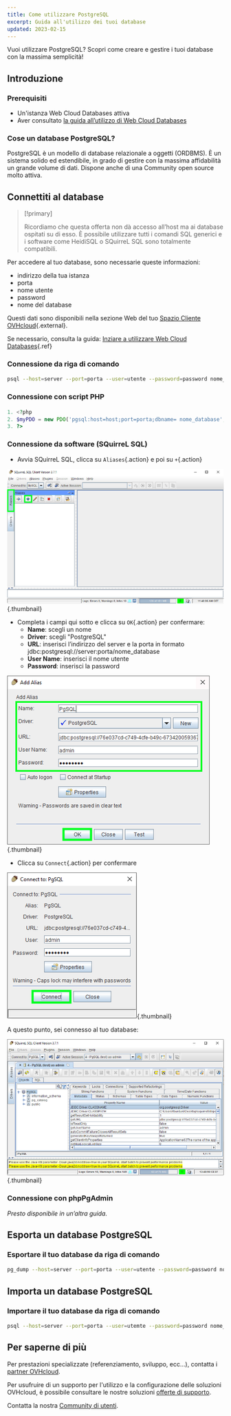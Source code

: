 ```yaml
---
title: Come utilizzare PostgreSQL
excerpt: Guida all'utilizzo dei tuoi database
updated: 2023-02-15
---
```


Vuoi utilizzare PostgreSQL? Scopri come creare e gestire i tuoi database con la massima semplicità!

## Introduzione

### Prerequisiti

- Un'istanza Web Cloud Databases attiva
- Aver consultato [la guida all’utilizzo di Web Cloud Databases](/pages/web_cloud/web_cloud_databases/starting_with_clouddb)

### Cose un database PostgreSQL?
PostgreSQL è un modello di database relazionale a oggetti (ORDBMS). È un sistema solido ed estendibile, in grado di gestire con la massima affidabilità un grande volume di dati. Dispone anche di una Community open source molto attiva.

## Connettiti al database

> [!primary]
>
> Ricordiamo che questa offerta non dà accesso all’host ma ai database ospitati su di esso. È possibile utilizzare tutti i comandi SQL generici e i software come HeidiSQL o SQuirreL SQL sono totalmente compatibili.
> 

Per accedere al tuo database, sono necessarie queste informazioni:

- indirizzo della tua istanza
- porta
- nome utente
- password
- nome del database

Questi dati sono disponibili nella sezione Web del tuo [Spazio Cliente OVHcloud](https://www.ovh.com/manager/web/){.external}.

Se necessario, consulta la guida: [Inziare a utilizzare Web Cloud Databases](/pages/web_cloud/web_cloud_databases/starting_with_clouddb){.ref}

### Connessione da riga di comando

```bash
psql --host=server --port=porta --user=utente --password=password nome_database
```

### Connessione con script PHP

```php
1. <?php
2. $myPDO = new PDO('pgsql:host=host;port=porta;dbname= nome_database', ' utente', 'password');
3. ?>
```

### Connessione da software (SQuirreL SQL)
- Avvia SQuirreL SQL, clicca su `Aliases`{.action} e poi su `+`{.action}

![launch SQuirreL SQL](images/aliases.png){.thumbnail}

- Completa i campi qui sotto e clicca su `OK`{.action} per confermare:
    - **Name**: scegli un nome
    - **Driver**: scegli "PostgreSQL"
    - **URL**: inserisci l’indirizzo del server e la porta in formato jdbc:postgresql://server:porta/nome_database
    - **User Name**: inserisci il nome utente
    - **Password**: inserisci la password

![config connection](images/add-alias-pgsql.png){.thumbnail}

- Clicca su `Connect`{.action} per confermare

![valid connection](images/connect-to-pgsql.png){.thumbnail}

A questo punto, sei connesso al tuo database:

![config connection](images/general-dashboard-pgsql.png){.thumbnail}

### Connessione con phpPgAdmin
*Presto disponibile in un’altra guida.*

## Esporta un database PostgreSQL

### Esportare il tuo database da riga di comando

```bash
pg_dump --host=server --port=porta --user=utente --password=password nome_database > nome_database.sql
```

## Importa un database PostgreSQL

### Importare il tuo database da riga di comando

```bash
psql --host=server --port=porta --user=utemte --password=password nome_database < nome_database.sql
```

## Per saperne di più

Per prestazioni specializzate (referenziamento, sviluppo, ecc...), contatta i [partner OVHcloud](/links/partner).

Per usufruire di un supporto per l'utilizzo e la configurazione delle soluzioni OVHcloud, è possibile consultare le nostre soluzioni [offerte di supporto](/links/support).

Contatta la nostra [Community di utenti](/links/community).